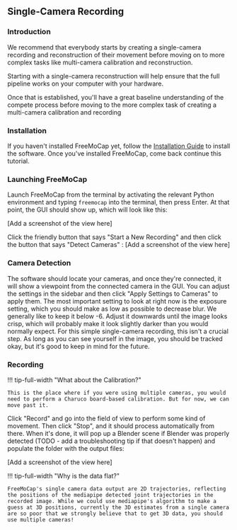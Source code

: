 ## Single-Camera Recording

### Introduction
We recommend that everybody starts by creating a single-camera recording and reconstruction of their movement  before moving on to more complex tasks like multi-camera calibration and reconstruction. 

Starting with a single-camera reconstruction will help ensure that the full pipeline works on your computer with your hardware. 

Once that is established, you'll have a great baseline understanding of the compete process before moving to the more complex task of creating a multi-camera calibration and recording
    

### Installation 

If you haven't installed FreeMoCap yet, follow the [Installation Guide](./Installation.md) to install the software. Once you've installed FreeMoCap, come back continue this tutorial.

### Launching FreeMoCap
Launch FreeMoCap from the terminal by activating the relevant Python environment and typing `freemocap` into the terminal, then press Enter. At that point, the GUI should show up, which will look like this:

[Add a screenshot of the view here]

Click the friendly button that says "Start a New Recording" and then click the button that says "Detect Cameras" :
[Add a screenshot of the view here]

### Camera Detection
The software should locate your cameras, and once they're connected, it will show a viewpoint from the connected camera in the GUI. You can adjust the settings in the sidebar and then click "Apply Settings to Cameras" to apply them. The most important setting to look at right now is the exposure setting, which you should make as low as possible to decrease blur. We generally like to keep it below -6. Adjust it downwards until the image looks crisp, which will probably make it look slightly darker than you would normally expect. For this simple single-camera recording, this isn't a crucial step. As long as you can see yourself in the image, you should be tracked okay, but it's good to keep in mind for the future.

### Recording
!!! tip-full-width "What about the Calibration?"

    This is the place where if you were using multiple cameras, you would need to perform a Charuco board-based calibration. But for now, we can move past it.

Click "Record" and go into the field of view to perform some kind of movement. Then click "Stop", and it should process automatically from there. When it's done, it will pop up a Blender scene if Blender was properly detected (TODO - add a troubleshooting tip if that doesn't happen) and populate the folder with the output files:

[Add a screenshot of the view here]

!!! tip-full-width "Why is the data flat?"

    FreeMoCap's single camera data output are 2D trajectories, reflecting the positions of the mediapipe detected joint trajectories in the recorded image. While we could use mediapipe's algorithm to make a guess at 3D positions, currently the 3D estimates from a single camera are so poor that we strongly believe that to get 3D data, you should use multiple cameras!
